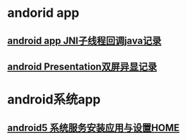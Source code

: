 # andorid app

## [android app JNI子线程回调java记录](https://github.com/hcly/docs/blob/master/androidapp/JniCallJava2/android%20app%20JNI%E5%AD%90%E7%BA%BF%E7%A8%8B%E5%9B%9E%E8%B0%83java%E8%AE%B0%E5%BD%95.md)

## [android Presentation双屏异显记录](https://github.com/hcly/docs/blob/master/androidapp/android%20Presentation%E5%8F%8C%E5%B1%8F%E5%BC%82%E6%98%BE%E8%AE%B0%E5%BD%95.md)

# android系统app

## [android5 系统服务安装应用与设置HOME](https://github.com/hcly/docs/blob/master/androidapp/HlService/android5%20%E7%B3%BB%E7%BB%9F%E6%9C%8D%E5%8A%A1%E5%AE%89%E8%A3%85%E5%BA%94%E7%94%A8%E4%B8%8E%E8%AE%BE%E7%BD%AEHOME.md)
